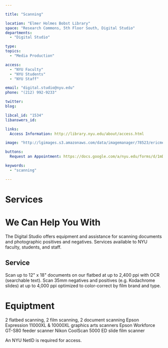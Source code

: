 ```yaml
---

title: "Scanning"

location: "Elmer Holmes Bobst Library"
space: "Research Commons, 5th Floor South, Digital Studio"
departments:
  - "Digital Studio"

type: 
topics:
  - "Media Production"

access:
  - "NYU Faculty"
  - "NYU Students"
  - "NYU Staff"

email: "digital.studio@nyu.edu"
phone: "(212) 992-9233"

twitter: 
blog:

libcal_id: "1534"
libanswers_id: 

links:
  Access Information: http://library.nyu.edu/about/access.html

image: "http://lgimages.s3.amazonaws.com/data/imagemanager/78523/ericmedium.jpg"

buttons:
  Request an Appointment: https://docs.google.com/a/nyu.edu/forms/d/1mDIKrDz01aa4BtgqigGVt0HnpvGqnlH22k2z2vX5ngw/viewform

keywords:
  - "scanning"

---
```


# Services 

# We Can Help You With
The Digital Studio offers equipment and assistance for scanning documents and photographic positives and negatives. Services available to NYU faculty, students, and staff.

## Service

Scan up to 12" x 18" documents on our flatbed at up to 2,400 ppi with OCR (searchable text). Scan 35mm negatives and positives (e.g. Kodachrome slides) at up to 4,000 ppi optimized to color-correct by film brand and type.

# Equiptment 
2 flatbed scanning, 2 film scanning, 2 document scanning Epson Expression 11000XL & 10000XL graphics arts scanners Epson Workforce GT-S80 feeder scanner Nikon CoolScan 5000 ED slide film scanner

An NYU NetID is required for access.
